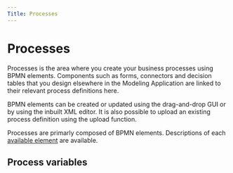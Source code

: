 ```yaml
---
Title: Processes
---
```


# Processes
Processes is the area where you create your business processes using BPMN elements. Components such as forms, connectors and decision tables that you design elsewhere in the Modeling Application are linked to their relevant process definitions here. 

BPMN elements can be created or updated using the drag-and-drop GUI or by using the inbuilt XML editor. It is also possible to upload an existing process definition using the upload function.  

Processes are primarly composed of BPMN elements. Descriptions of each [available element](../modeling-processes/processes-bpmn/README.md) are available.

## Process variables

